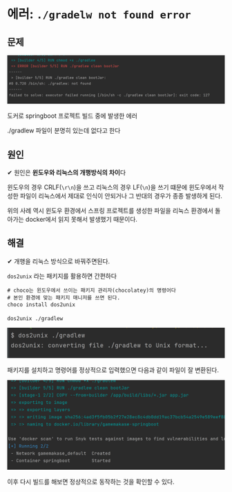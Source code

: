 # 에러: `./gradelw not found error`

## 문제

![](assets/gradlew%20notfound%20error.md/2023-03-20-21-17-13.png)

도커로 springboot 프로젝트 빌드 중에 발생한 에러

./gradlew 파일이 분명히 있는데 없다고 한다 

## 원인

✔ 원인은 **윈도우와 리눅스의 개행방식의 차이**다

윈도우의 경우 CRLF(`\r\n`)을 쓰고 리눅스의 경우 LF(`\n`)을 쓰기 떄문에 윈도우에서 작성한 파일이 리눅스에서 제대로 인식이 안되거나 그 반대의 경우가 종종 발생하게 된다.

위의 사례 역시 윈도우 환경에서 스프링 프로젝트를 생성한 파일을 리눅스 환경에서 돌아가는 docker에서 읽지 못해서 발생했기 때문이다.

## 해결

✔ 개행을 리눅스 방식으로 바꿔주면된다.

`dos2unix` 라는 패키지를 활용하면 간편하다

```shell
# choco는 윈도우에서 쓰이는 패키지 관리자(chocolatey)의 명령어다
# 본인 환경에 맞는 패키지 매니저를 쓰면 된다.
choco install dos2unix

dos2unix ./gradlew
```

![](assets/gradlew%20notfound%20error.md/2023-03-20-21-30-26.png)

패키지를 설치하고 명령어를 정상적으로 입력했으면 다음과 같이 파일이 잘 변환된다.

![](assets/gradlew%20notfound%20error.md/2023-03-20-21-31-00.png)

이후 다시 빌드를 해보면 정상적으로 동작하는 것을 확인할 수 있다.
